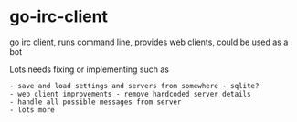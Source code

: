 # go-irc-client
go irc client, runs command line, provides web clients, could be used as a bot


Lots needs fixing or implementing such as

	- save and load settings and servers from somewhere - sqlite?
	- web client improvements - remove hardcoded server details
	- handle all possible messages from server
	- lots more

